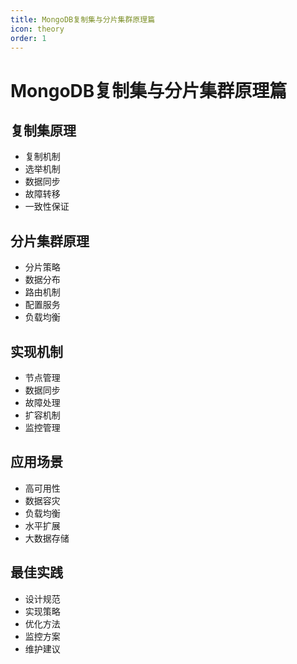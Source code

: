 ```yaml
---
title: MongoDB复制集与分片集群原理篇
icon: theory
order: 1
---
```


# MongoDB复制集与分片集群原理篇

## 复制集原理
- 复制机制
- 选举机制
- 数据同步
- 故障转移
- 一致性保证

## 分片集群原理
- 分片策略
- 数据分布
- 路由机制
- 配置服务
- 负载均衡

## 实现机制
- 节点管理
- 数据同步
- 故障处理
- 扩容机制
- 监控管理

## 应用场景
- 高可用性
- 数据容灾
- 负载均衡
- 水平扩展
- 大数据存储

## 最佳实践
- 设计规范
- 实现策略
- 优化方法
- 监控方案
- 维护建议
